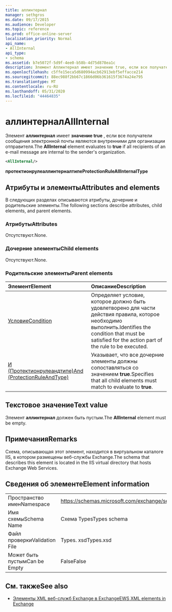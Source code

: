 ```yaml
---
title: аллинтернал
manager: sethgros
ms.date: 09/17/2015
ms.audience: Developer
ms.topic: reference
ms.prod: office-online-server
localization_priority: Normal
api_name:
- AllInternal
api_type:
- schema
ms.assetid: b7e5072f-5d9f-4ee0-b58b-4d75d878ea1c
description: Элемент Аллинтернал имеет значение true, если все получатели сообщения электронной почты являются внутренними для организации отправителя.
ms.openlocfilehash: c5ffe15eca5d680994acb62913ebf5effacce214
ms.sourcegitcommit: 88ec988f2bb67c1866d06b361615f3674a24e795
ms.translationtype: MT
ms.contentlocale: ru-RU
ms.lasthandoff: 05/31/2020
ms.locfileid: "44464835"
---
```

# <a name="allinternal"></a><span data-ttu-id="ee4d1-103">аллинтернал</span><span class="sxs-lookup"><span data-stu-id="ee4d1-103">AllInternal</span></span>

<span data-ttu-id="ee4d1-104">Элемент **аллинтернал** имеет **значение true** , если все получатели сообщения электронной почты являются внутренними для организации отправителя.</span><span class="sxs-lookup"><span data-stu-id="ee4d1-104">The **AllInternal** element evaluates to **true** if all recipients of an e-mail message are internal to the sender's organization.</span></span> 
  
```xml
<AllInternal/>
```

 <span data-ttu-id="ee4d1-105">**протектионрулеаллинтерналтипе**</span><span class="sxs-lookup"><span data-stu-id="ee4d1-105">**ProtectionRuleAllInternalType**</span></span>
## <a name="attributes-and-elements"></a><span data-ttu-id="ee4d1-106">Атрибуты и элементы</span><span class="sxs-lookup"><span data-stu-id="ee4d1-106">Attributes and elements</span></span>

<span data-ttu-id="ee4d1-107">В следующих разделах описываются атрибуты, дочерние и родительские элементы.</span><span class="sxs-lookup"><span data-stu-id="ee4d1-107">The following sections describe attributes, child elements, and parent elements.</span></span>
  
### <a name="attributes"></a><span data-ttu-id="ee4d1-108">Атрибуты</span><span class="sxs-lookup"><span data-stu-id="ee4d1-108">Attributes</span></span>

<span data-ttu-id="ee4d1-109">Отсутствуют.</span><span class="sxs-lookup"><span data-stu-id="ee4d1-109">None.</span></span>
  
### <a name="child-elements"></a><span data-ttu-id="ee4d1-110">Дочерние элементы</span><span class="sxs-lookup"><span data-stu-id="ee4d1-110">Child elements</span></span>

<span data-ttu-id="ee4d1-111">Отсутствуют.</span><span class="sxs-lookup"><span data-stu-id="ee4d1-111">None.</span></span>
  
### <a name="parent-elements"></a><span data-ttu-id="ee4d1-112">Родительские элементы</span><span class="sxs-lookup"><span data-stu-id="ee4d1-112">Parent elements</span></span>

|<span data-ttu-id="ee4d1-113">**Элемент**</span><span class="sxs-lookup"><span data-stu-id="ee4d1-113">**Element**</span></span>|<span data-ttu-id="ee4d1-114">**Описание**</span><span class="sxs-lookup"><span data-stu-id="ee4d1-114">**Description**</span></span>|
|:-----|:-----|
|[<span data-ttu-id="ee4d1-115">Условие</span><span class="sxs-lookup"><span data-stu-id="ee4d1-115">Condition</span></span>](condition.md) <br/> |<span data-ttu-id="ee4d1-116">Определяет условие, которое должно быть удовлетворено для части действия правила, которое необходимо выполнить.</span><span class="sxs-lookup"><span data-stu-id="ee4d1-116">Identifies the condition that must be satisfied for the action part of the rule to be executed.</span></span>  <br/> |
|[<span data-ttu-id="ee4d1-117">И (Протектионрулеандтипе)</span><span class="sxs-lookup"><span data-stu-id="ee4d1-117">And (ProtectionRuleAndType)</span></span>](and-protectionruleandtype.md) <br/> |<span data-ttu-id="ee4d1-118">Указывает, что все дочерние элементы должны сопоставляться со значением **true**.</span><span class="sxs-lookup"><span data-stu-id="ee4d1-118">Specifies that all child elements must match to evaluate to **true**.</span></span>  <br/> |
   
## <a name="text-value"></a><span data-ttu-id="ee4d1-119">Текстовое значение</span><span class="sxs-lookup"><span data-stu-id="ee4d1-119">Text value</span></span>

<span data-ttu-id="ee4d1-120">Элемент **аллинтернал** должен быть пустым.</span><span class="sxs-lookup"><span data-stu-id="ee4d1-120">The **AllInternal** element must be empty.</span></span> 
  
## <a name="remarks"></a><span data-ttu-id="ee4d1-121">Примечания</span><span class="sxs-lookup"><span data-stu-id="ee4d1-121">Remarks</span></span>

<span data-ttu-id="ee4d1-122">Схема, описывающая этот элемент, находится в виртуальном каталоге IIS, в котором размещены веб-службы Exchange.</span><span class="sxs-lookup"><span data-stu-id="ee4d1-122">The schema that describes this element is located in the IIS virtual directory that hosts Exchange Web Services.</span></span>
  
## <a name="element-information"></a><span data-ttu-id="ee4d1-123">Сведения об элементе</span><span class="sxs-lookup"><span data-stu-id="ee4d1-123">Element information</span></span>

|||
|:-----|:-----|
|<span data-ttu-id="ee4d1-124">Пространство имен</span><span class="sxs-lookup"><span data-stu-id="ee4d1-124">Namespace</span></span>  <br/> |https://schemas.microsoft.com/exchange/services/2006/types  <br/> |
|<span data-ttu-id="ee4d1-125">Имя схемы</span><span class="sxs-lookup"><span data-stu-id="ee4d1-125">Schema Name</span></span>  <br/> |<span data-ttu-id="ee4d1-126">Схема Types</span><span class="sxs-lookup"><span data-stu-id="ee4d1-126">Types schema</span></span>  <br/> |
|<span data-ttu-id="ee4d1-127">Файл проверки</span><span class="sxs-lookup"><span data-stu-id="ee4d1-127">Validation File</span></span>  <br/> |<span data-ttu-id="ee4d1-128">Types. xsd</span><span class="sxs-lookup"><span data-stu-id="ee4d1-128">Types.xsd</span></span>  <br/> |
|<span data-ttu-id="ee4d1-129">Может быть пустым</span><span class="sxs-lookup"><span data-stu-id="ee4d1-129">Can be Empty</span></span>  <br/> |<span data-ttu-id="ee4d1-130">False</span><span class="sxs-lookup"><span data-stu-id="ee4d1-130">False</span></span>  <br/> |
   
## <a name="see-also"></a><span data-ttu-id="ee4d1-131">См. также</span><span class="sxs-lookup"><span data-stu-id="ee4d1-131">See also</span></span>

- [<span data-ttu-id="ee4d1-132">Элементы XML веб-служб Exchange в Exchange</span><span class="sxs-lookup"><span data-stu-id="ee4d1-132">EWS XML elements in Exchange</span></span>](ews-xml-elements-in-exchange.md)

